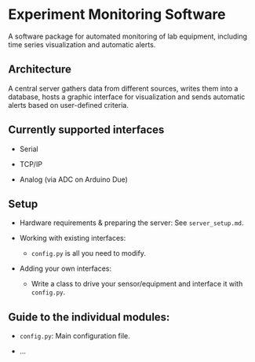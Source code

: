 # Experiment Monitoring Software

A software package for automated monitoring of lab equipment, including time series visualization and automatic alerts.

## Architecture

A central server gathers data from different sources, writes them into a database, hosts a graphic interface for visualization and sends automatic alerts based on user-defined criteria.

## Currently supported interfaces

  * Serial

  * TCP/IP
  * Analog (via ADC on Arduino Due)

## Setup

  * Hardware requirements & preparing the server: See `server_setup.md`.

  * Working with existing interfaces:
    - `config.py` is all you need to modify.
  * Adding your own interfaces:
    - Write a class to drive your sensor/equipment and interface it with `config.py`.

## Guide to the individual modules:

  * `config.py`: Main configuration file.

  * ...
